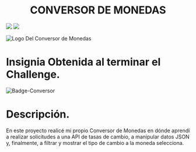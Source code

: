  <h1 align="center"> CONVERSOR DE MONEDAS </h1>
 <p align: "left">
  <img src= "https://img.shields.io/badge/Status-Finalizado-T">
  <img src= "https://img.shields.io/badge/Utilizaci%C3%B3n-API-violet">
 </p>
 
  
![Logo Del Conversor de Monedas](https://github.com/joelmrev/Challenge-Conversor-De-Monedas-ONE/assets/99095551/9abd19b9-56e5-475c-8247-1bdda40310df)

<h1>Insignia Obtenida al terminar el Challenge.</h1>

![Badge-Conversor](https://github.com/joelmrev/Challenge-Conversor-De-Monedas-ONE/assets/99095551/79f3e9c1-5064-424b-8059-28a66d31b6c8)


<h1>Descripción.</h1>

<p>En este proyecto realicé mi propio Conversor de Monedas en dónde aprendí a realizar solicitudes a una API de tasas de cambio, a manipular datos JSON y, finalmente, a filtrar y mostrar el tipo de cambio a la moneda selecciona.
</p>
